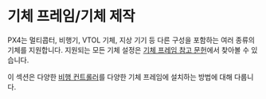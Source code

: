 # 기체 프레임/기체 제작

PX4는 멀티콥터, 비행기, VTOL 기체, 지상 기기 등 다른 구성을 포함하는 여러 종류의 기체를 지원합니다. 지원되는 모든 기체 설정은 [기체 프레임 참고 문헌](../airframes/airframe_reference.md)에서 찾아볼 수 있습니다.

이 섹션은 다양한 [비행 컨트롤러](../flight_controller/README.md)를 다양한 기체 프레임에 설치하는 방법에 대해 다룹니다.